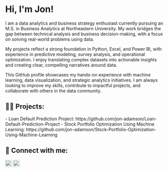 <h1>Hi, I'm Jon! </h1>

I am a data analytics and business strategy enthusiast currently pursuing an M.S. in Business Analytics at Northeastern University. My work bridges the gap between technical analysis and business decision-making, with a focus on solving real-world problems using data.

My projects reflect a strong foundation in Python, Excel, and Power BI, with experience in predictive modeling, survey analysis, and operational optimization. I enjoy translating complex datasets into actionable insights and creating clear, compelling narratives around data.

This GitHub profile showcases my hands-on experience with machine learning, data visualization, and strategic analytics initiatives. I am always looking to improve my skills, contribute to impactful projects, and collaborate with others in the data community.

<h2>👨‍💻 Projects:</h2>
- Loan Default Prediction Project: https://github.com/jon-adamson/Loan-Default-Prediction-Project
- Stock Portfolio Optimization Using Machine Learning: https://github.com/jon-adamson/Stock-Portfolio-Optimization-Using-Machine-Learning

<h2> 🤳 Connect with me:</h2>

[<img align="left" alt="JonAdamson | YouTube" width="22px" src="https://cdn.jsdelivr.net/npm/simple-icons@v3/icons/youtube.svg" />][youtube]
[<img align="left" alt="JonAdamson | LinkedIn" width="22px" src="https://cdn.jsdelivr.net/npm/simple-icons@v3/icons/linkedin.svg" />][linkedin]

[youtube]: https://www.youtube.com/@jon-adamson
[linkedin]: https://linkedin.com/in/jonathanmadamson
